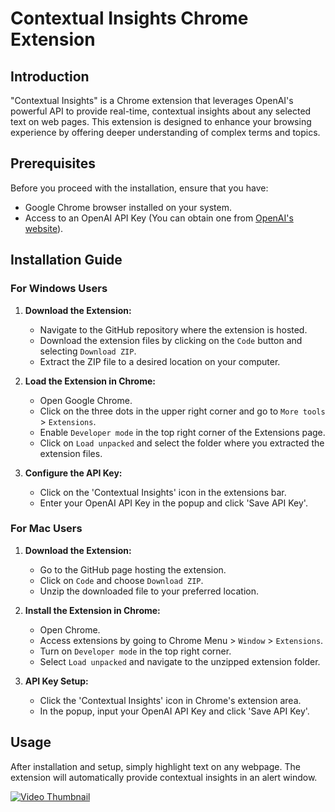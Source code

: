 # Contextual Insights Chrome Extension

## Introduction
"Contextual Insights" is a Chrome extension that leverages OpenAI's powerful API to provide real-time, contextual insights about any selected text on web pages. This extension is designed to enhance your browsing experience by offering deeper understanding of complex terms and topics.

## Prerequisites
Before you proceed with the installation, ensure that you have:
- Google Chrome browser installed on your system.
- Access to an OpenAI API Key (You can obtain one from [OpenAI's website](https://openai.com/)).

## Installation Guide

### For Windows Users
1. **Download the Extension:**
   - Navigate to the GitHub repository where the extension is hosted.
   - Download the extension files by clicking on the `Code` button and selecting `Download ZIP`.
   - Extract the ZIP file to a desired location on your computer.

2. **Load the Extension in Chrome:**
   - Open Google Chrome.
   - Click on the three dots in the upper right corner and go to `More tools` > `Extensions`.
   - Enable `Developer mode` in the top right corner of the Extensions page.
   - Click on `Load unpacked` and select the folder where you extracted the extension files.

3. **Configure the API Key:**
   - Click on the 'Contextual Insights' icon in the extensions bar.
   - Enter your OpenAI API Key in the popup and click 'Save API Key'.

### For Mac Users
1. **Download the Extension:**
   - Go to the GitHub page hosting the extension.
   - Click on `Code` and choose `Download ZIP`.
   - Unzip the downloaded file to your preferred location.

2. **Install the Extension in Chrome:**
   - Open Chrome.
   - Access extensions by going to Chrome Menu > `Window` > `Extensions`.
   - Turn on `Developer mode` in the top right corner.
   - Select `Load unpacked` and navigate to the unzipped extension folder.

3. **API Key Setup:**
   - Click the 'Contextual Insights' icon in Chrome's extension area.
   - In the popup, input your OpenAI API Key and click 'Save API Key'.

## Usage
After installation and setup, simply highlight text on any webpage. The extension will automatically provide contextual insights in an alert window.

[![Video Thumbnail](URL_of_the_thumbnail_image)](https://www.youtube.com/watch?v=GXyi72xYB2Y)
